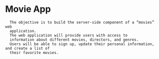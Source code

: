 # Movie App

      The objective is to build the server-side component of a “movies” web
      application. 
      The web application will provide users with access to
      information about different movies, directors, and genres. 
      Users will be able to sign up, update their personal information, and create a list of
      their favorite movies.
